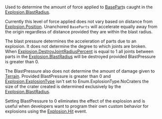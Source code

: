 Used to determine the amount of force applied to [BasePart](https://developer.roblox.com/en-us/api-reference/class/BasePart)s caught in the [Explosion.BlastRadius](https://developer.roblox.com/en-us/api-reference/property/Explosion/BlastRadius).

Currently this level of force applied does not vary based on distance from [Explosion.Position](https://developer.roblox.com/en-us/api-reference/property/Explosion/Position). Unanchored `BaseParts` will accelerate equally away from the origin regardless of distance provided they are within the blast radius.

The blast pressure determines the acceleration of parts due to an explosion. It does not determine the degree to which joints are broken. When [Explosion.DestroyJointRadiusPercent](https://developer.roblox.com/en-us/api-reference/property/Explosion/DestroyJointRadiusPercent) is equal to 1 all joints between parts in the [Explosion.BlastRadius](https://developer.roblox.com/en-us/api-reference/property/Explosion/BlastRadius) will be destroyed provided BlastPressure is greater than 0.

The BlastPressure also does not determine the amount of damage given to [Terrain](https://developer.roblox.com/en-us/api-reference/class/Terrain). Provided BlastPressure is greater than 0 and [Explosion.ExplosionType](https://developer.roblox.com/en-us/api-reference/property/Explosion/ExplosionType) isn't set to Enum.ExplosionType.NoCraters the size of the crater created is determined exclusively by the [Explosion.BlastRadius](https://developer.roblox.com/en-us/api-reference/property/Explosion/BlastRadius).

Setting BlastPressure to 0 eliminates the effect of the explosion and is useful when developers want to program their own custom behavior for explosions using the [Explosion.Hit](https://developer.roblox.com/en-us/api-reference/event/Explosion/Hit) event.